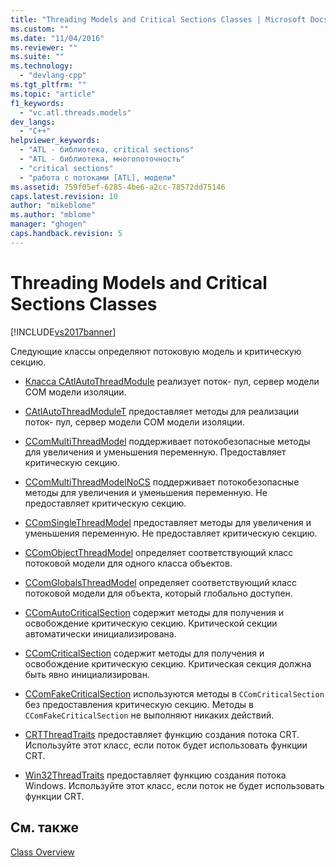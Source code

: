 ```yaml
---
title: "Threading Models and Critical Sections Classes | Microsoft Docs"
ms.custom: ""
ms.date: "11/04/2016"
ms.reviewer: ""
ms.suite: ""
ms.technology: 
  - "devlang-cpp"
ms.tgt_pltfrm: ""
ms.topic: "article"
f1_keywords: 
  - "vc.atl.threads.models"
dev_langs: 
  - "C++"
helpviewer_keywords: 
  - "ATL - библиотека, critical sections"
  - "ATL - библиотека, многопоточность"
  - "critical sections"
  - "работа с потоками [ATL], модели"
ms.assetid: 759f05ef-6285-4be6-a2cc-78572dd75146
caps.latest.revision: 10
author: "mikeblome"
ms.author: "mblome"
manager: "ghogen"
caps.handback.revision: 5
---
```

# Threading Models and Critical Sections Classes
[!INCLUDE[vs2017banner](../assembler/inline/includes/vs2017banner.md)]

Следующие классы определяют потоковую модель и критическую секцию.  
  
-   [Класса CAtlAutoThreadModule](../atl/reference/catlautothreadmodule-class.md) реализует поток\- пул, сервер модели COM модели изоляции.  
  
-   [CAtlAutoThreadModuleT](../atl/reference/catlautothreadmodulet-class.md) предоставляет методы для реализации поток\- пул, сервер модели COM модели изоляции.  
  
-   [CComMultiThreadModel](../atl/reference/ccommultithreadmodel-class.md) поддерживает потокобезопасные методы для увеличения и уменьшения переменную.  Предоставляет критическую секцию.  
  
-   [CComMultiThreadModelNoCS](../Topic/CComMultiThreadModelNoCS%20Class.md) поддерживает потокобезопасные методы для увеличения и уменьшения переменную.  Не предоставляет критическую секцию.  
  
-   [CComSingleThreadModel](../atl/reference/ccomsinglethreadmodel-class.md) предоставляет методы для увеличения и уменьшения переменную.  Не предоставляет критическую секцию.  
  
-   [CComObjectThreadModel](../Topic/CComObjectThreadModel.md) определяет соответствующий класс потоковой модели для одного класса объектов.  
  
-   [CComGlobalsThreadModel](../Topic/CComGlobalsThreadModel.md) определяет соответствующий класс потоковой модели для объекта, который глобально доступен.  
  
-   [CComAutoCriticalSection](../atl/reference/ccomautocriticalsection-class.md) содержит методы для получения и освобождение критическую секцию.  Критической секции автоматически инициализирована.  
  
-   [CComCriticalSection](../Topic/CComCriticalSection%20Class.md) содержит методы для получения и освобождение критическую секцию.  Критическая секция должна быть явно инициализирован.  
  
-   [CComFakeCriticalSection](../atl/reference/ccomfakecriticalsection-class.md) используются методы в `CComCriticalSection` без предоставления критическую секцию.  Методы в `CComFakeCriticalSection` не выполняют никаких действий.  
  
-   [CRTThreadTraits](../Topic/CRTThreadTraits%20Class.md) предоставляет функцию создания потока CRT.  Используйте этот класс, если поток будет использовать функции CRT.  
  
-   [Win32ThreadTraits](../Topic/Win32ThreadTraits%20Class.md) предоставляет функцию создания потока Windows.  Используйте этот класс, если поток не будет использовать функции CRT.  
  
## См. также  
 [Class Overview](../atl/atl-class-overview.md)